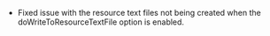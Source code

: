 - Fixed issue with the resource text files not being created when the doWriteToResourceTextFile option is enabled.
